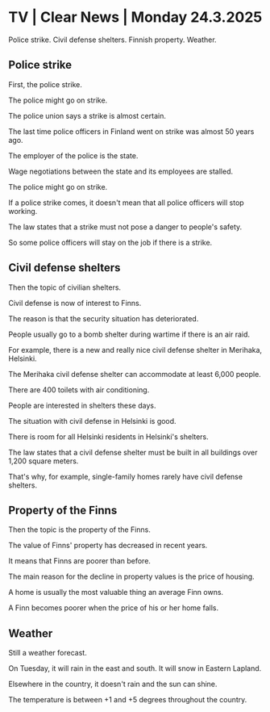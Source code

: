 # TV \| Clear News \| Monday 24.3.2025

Police strike. Civil defense shelters. Finnish property. Weather.

## Police strike

First, the police strike.

The police might go on strike.

The police union says a strike is almost certain.

The last time police officers in Finland went on strike was almost 50 years ago.

The employer of the police is the state.

Wage negotiations between the state and its employees are stalled.

The police might go on strike.

If a police strike comes, it doesn't mean that all police officers will stop working.

The law states that a strike must not pose a danger to people's safety.

So some police officers will stay on the job if there is a strike.

## Civil defense shelters

Then the topic of civilian shelters.

Civil defense is now of interest to Finns.

The reason is that the security situation has deteriorated.

People usually go to a bomb shelter during wartime if there is an air raid.

For example, there is a new and really nice civil defense shelter in Merihaka, Helsinki.

The Merihaka civil defense shelter can accommodate at least 6,000 people.

There are 400 toilets with air conditioning.

People are interested in shelters these days.

The situation with civil defense in Helsinki is good.

There is room for all Helsinki residents in Helsinki's shelters.

The law states that a civil defense shelter must be built in all buildings over 1,200 square meters.

That's why, for example, single-family homes rarely have civil defense shelters.

## Property of the Finns

Then the topic is the property of the Finns.

The value of Finns' property has decreased in recent years.

It means that Finns are poorer than before.

The main reason for the decline in property values is the price of housing.

A home is usually the most valuable thing an average Finn owns.

A Finn becomes poorer when the price of his or her home falls.

## Weather

Still a weather forecast.

On Tuesday, it will rain in the east and south. It will snow in Eastern Lapland.

Elsewhere in the country, it doesn't rain and the sun can shine.

The temperature is between +1 and +5 degrees throughout the country.
